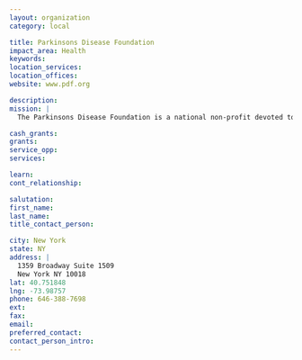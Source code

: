 ```yaml
---
layout: organization
category: local

title: Parkinsons Disease Foundation
impact_area: Health
keywords: 
location_services: 
location_offices: 
website: www.pdf.org

description: 
mission: |
  The Parkinsons Disease Foundation is a national non-profit devoted to funding reseach, providing education and advocating for Parkinson's.  We strive to bring help and hope to as many as one million Americans who now suffer from the debilitating condition.

cash_grants: 
grants: 
service_opp: 
services: 

learn: 
cont_relationship: 

salutation: 
first_name: 
last_name: 
title_contact_person: 

city: New York
state: NY
address: |
  1359 Broadway Suite 1509     
  New York NY 10018
lat: 40.751848
lng: -73.98757
phone: 646-388-7698
ext: 
fax: 
email: 
preferred_contact: 
contact_person_intro: 
---
```

